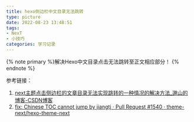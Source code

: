 ```yaml
---
title: hexo侧边栏中文目录无法跳转
type: picture
date: 2022-08-23 13:48:51
tags: 
- NexT
- 小技巧
categories: 学习记录
---
```


<meta name="referrer" content="no-referrer" />


{% note primary %}解决Hexo中文目录点击无法跳转至正文相应部分！ {% endnote %}

<!--more-->

参考链接：
1. [next主题点击侧边栏的文章目录无法实现跳转的一种情况的解决方法\_邈山的博客\-CSDN博客](https://blog.csdn.net/weixin_49884065/article/details/118928018)
2. [fix: Chinese TOC cannot jump by jiangtj · Pull Request \#1540 · theme\-next/hexo\-theme\-next](https://github.com/theme-next/hexo-theme-next/pull/1540/commits/ec521c927dc10255977324284c1c667f2e220da7)